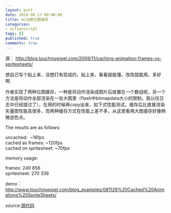 ```yaml
---
layout: post
date: 2010-08-17 00:00:00
title: mc动画位图缓存
categories:
- actionscript
tags: []
published: true
comments: true
---
```

<p>源： <a href="http://blog.touchmypixel.com/2008/11/caching-animation-frames-vs-spritesheets/" target="_blank">http://blog.touchmypixel.com/2008/11/caching-animation-frames-vs-spritesheets/ </a></p>

<p>想自己写个贴上来，没想打有现成的，贴上来，看看就能懂，改改就能用，多好啊.</p>

<p>作者实现了两种位图缓存，一种是将动作渲染成图片后放置在一个数组呢，另一个方法是将动作全部渲染在一张大图里（flash中bitmapdata大小的限制，我以往日志中已经提过了），在用的时候再copy出来，如下式性能测试，缓存后比直接渲染矢量图性能高很多，而两种缓存方式在性能上差不多，从这里看用大图缓存好像稍微逊色点。</p>

<p>The results are as follows:</p>

<p>uncached:  ~16fps<br />
cached as frames: ~120fps<br />
cached on spritesheet: ~70fps</p>

<p>memory usage:</p>

<p>frames: 249 856<br />
spritesheet: 270 336</p>

<p>demo：<a href="http://www.touchmypixel.com/blog_examples/081128%20Cached%20Animations%20SpriteSheets/">http://www.touchmypixel.com/blog_examples/081128%20Cached%20Animations%20SpriteSheets/</a></p>

<p>source:<a href="http://www.touchmypixel.com/blog_examples/081128%20Cached%20Animations%20SpriteSheets/Cached%20Animations.zip" target="_blank">源代码</a></p>

